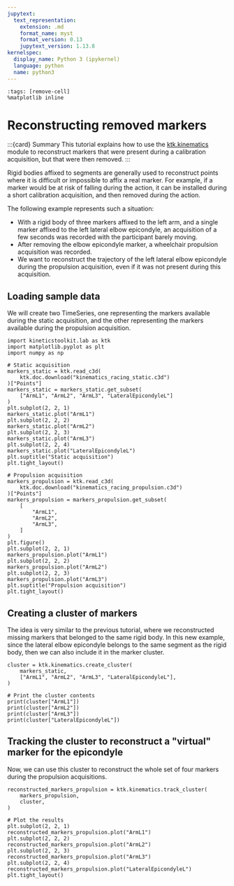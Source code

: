 ```yaml
---
jupytext:
  text_representation:
    extension: .md
    format_name: myst
    format_version: 0.13
    jupytext_version: 1.13.8
kernelspec:
  display_name: Python 3 (ipykernel)
  language: python
  name: python3
---
```


```{code-cell} ipython3
:tags: [remove-cell]
%matplotlib inline
```

# Reconstructing removed markers

:::{card} Summary
This tutorial explains how to use the [ktk.kinematics](api/ktk.kinematics.rst) module to reconstruct markers that were present during a calibration acquisition, but that were then removed.
:::

Rigid bodies affixed to segments are generally used to reconstruct points where it is difficult or impossible to affix a real marker. For example, if a marker would be at risk of falling during the action, it can be installed during a short calibration acquisition, and then removed during the action.

The following example represents such a situation:
- With a rigid body of three markers affixed to the left arm, and a single marker affixed to the left lateral elbow epicondyle, an acquisition of a few seconds was recorded with the participant barely moving.
- After removing the elbow epicondyle marker, a wheelchair propulsion acquisition was recorded.
- We want to reconstruct the trajectory of the left lateral elbow epicondyle during the propulsion acquisition, even if it was not present during this acquisition.

## Loading sample data

We will create two TimeSeries, one representing the markers available during the static acquisition, and the other representing the markers available during the propulsion acquisition.

```{code-cell} ipython3
import kineticstoolkit.lab as ktk
import matplotlib.pyplot as plt
import numpy as np

# Static acquisition
markers_static = ktk.read_c3d(
    ktk.doc.download("kinematics_racing_static.c3d")
)["Points"]
markers_static = markers_static.get_subset(
    ["ArmL1", "ArmL2", "ArmL3", "LateralEpicondyleL"]
)
plt.subplot(2, 2, 1)
markers_static.plot("ArmL1")
plt.subplot(2, 2, 2)
markers_static.plot("ArmL2")
plt.subplot(2, 2, 3)
markers_static.plot("ArmL3")
plt.subplot(2, 2, 4)
markers_static.plot("LateralEpicondyleL")
plt.suptitle("Static acquisition")
plt.tight_layout()

# Propulsion acquisition
markers_propulsion = ktk.read_c3d(
    ktk.doc.download("kinematics_racing_propulsion.c3d")
)["Points"]
markers_propulsion = markers_propulsion.get_subset(
    [
        "ArmL1",
        "ArmL2",
        "ArmL3",
    ]
)
plt.figure()
plt.subplot(2, 2, 1)
markers_propulsion.plot("ArmL1")
plt.subplot(2, 2, 2)
markers_propulsion.plot("ArmL2")
plt.subplot(2, 2, 3)
markers_propulsion.plot("ArmL3")
plt.suptitle("Propulsion acquisition")
plt.tight_layout()
```

## Creating a cluster of markers

The idea is very similar to the previous tutorial, where we reconstructed missing markers that belonged to the same rigid body. In this new example, since the lateral elbow epicondyle belongs to the same segment as the rigid body, then we can also include it in the marker cluster.

```{code-cell} ipython3
cluster = ktk.kinematics.create_cluster(
    markers_static,
    ["ArmL1", "ArmL2", "ArmL3", "LateralEpicondyleL"],
)

# Print the cluster contents
print(cluster["ArmL1"])
print(cluster["ArmL2"])
print(cluster["ArmL3"])
print(cluster["LateralEpicondyleL"])
```

## Tracking the cluster to reconstruct a "virtual" marker for the epicondyle

Now, we can use this cluster to reconstruct the whole set of four markers during the propulsion acquisitions.

```{code-cell} ipython3
reconstructed_markers_propulsion = ktk.kinematics.track_cluster(
    markers_propulsion,
    cluster,
)

# Plot the results
plt.subplot(2, 2, 1)
reconstructed_markers_propulsion.plot("ArmL1")
plt.subplot(2, 2, 2)
reconstructed_markers_propulsion.plot("ArmL2")
plt.subplot(2, 2, 3)
reconstructed_markers_propulsion.plot("ArmL3")
plt.subplot(2, 2, 4)
reconstructed_markers_propulsion.plot("LateralEpicondyleL")
plt.tight_layout()
```
